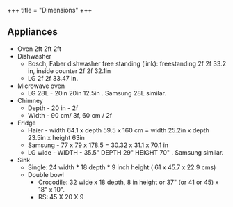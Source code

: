 +++
title = "Dimensions"
+++

## Appliances
- Oven 2ft 2ft 2ft
- Dishwasher
  - Bosch, Faber dishwasher free standing (link): freestanding 2f 2f 33.2 in, inside counter  2f 2f 32.1in
  - LG 2f 2f 33.47 in.
- Microwave oven
  - LG 28L - 20in 20in 12.5in . Samsung 28L similar.
- Chimney
  - Depth - 20 in - 2f
  - Width - 90 cm/ 3f, 60 cm / 2f
- Fridge
  - Haier - width 64.1 x depth 59.5 x 160 cm = width 25.2in x depth 23.5in x height 63in
  - Samsung - 77 x 79 x 178.5 = 30.32 x 31.1 x 70.1 in
  - LG wide - WIDTH - 35.5" DEPTH 29" HEIGHT 70" . Samsung similar.
- Sink
  - Single: 24 width * 18 depth * 9 inch height ( 61 x 45.7 x 22.9 cms)
  - Double bowl
    - Crocodile: 32 wide x 18 depth, 8 in height or  37" (or 41 or 45) x 18" x 10".
    - RS: 45 X 20 X 9 
  